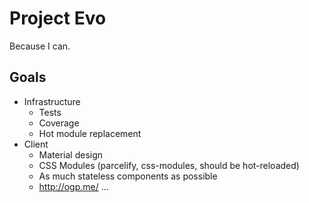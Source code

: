 # Project Evo

Because I can.

## Goals

 * Infrastructure
   * Tests
   * Coverage
   * Hot module replacement
 * Client
   * Material design
   * CSS Modules (parcelify, css-modules, should be hot-reloaded)
   * As much stateless components as possible
   * http://ogp.me/
 ...
